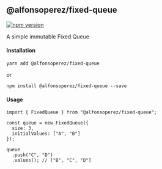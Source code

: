 ## @alfonsoperez/fixed-queue

[![npm version](https://badge.fury.io/js/%40alfonsoperez%2Ffixed-queue.svg)](https://badge.fury.io/js/%40alfonsoperez%2Ffixed-queue)

A simple immutable Fixed Queue

#### Installation

```
yarn add @alfonsoperez/fixed-queue
```

or

```
npm install @alfonsoperez/fixed-queue --save
```

#### Usage

```
import { FixedQueue } from "@alfonsoperez/fixed-queue";

const queue = new FixedQueue({
  size: 3,
  initialValues: ["A", "B"]
});

queue
  .push("C", "D")
  .values(); // ["B", "C", "D"]
```
